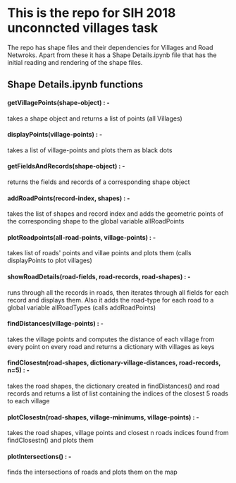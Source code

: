 # This is the repo for SIH 2018 unconncted villages task

The repo has shape files and their dependencies for Villages and Road Netwroks. 
Apart from these it has a Shape Details.ipynb file that has the initial reading and rendering of the shape files.

## Shape Details.ipynb functions

#### **getVillagePoints(shape-object)** : - 
takes a shape object and returns a list of points (all Villages)

#### **displayPoints(village-points)** : - 
takes a list of village-points and plots them as black dots

#### **getFieldsAndRecords(shape-object)** : - 
returns the fields and records of a corresponding shape object

#### **addRoadPoints(record-index, shapes)** : - 
takes the list of shapes and record index and adds the geometric points of the corresponding shape to the global variable allRoadPoints

#### **plotRoadpoints(all-road-points, village-points)** : - 
takes list of roads' points and villae points and plots them (calls displayPoints to plot villages)

#### **showRoadDetails(road-fields, road-records, road-shapes)** : - 
runs through all the records in roads, then iterates through all fields for each record and displays them. Also it adds the road-type for each road to a global variable allRoadTypes (calls addRoadPoints)

#### **findDistances(village-points)** : - 
takes the village points and computes the distance of each village from every point on every road and returns a dictionary with villages as keys

#### **findClosestn(road-shapes,  dictionary-village-distances, road-records, n=5)** : -
takes the road shapes, the dictionary created in findDistances() and road records and returns a list of list containing the indices of the closest 5 roads to each village

#### **plotClosestn(road-shapes, village-minimums, village-points)** : -
takes the road shapes, village points and closest n roads indices found from findClosestn() and plots them

#### **plotIntersections()** : - 
finds the intersections of roads and plots them on the map